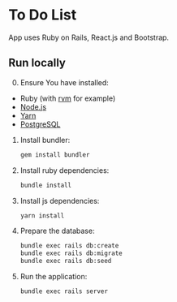 # To Do List

App uses Ruby on Rails, React.js and Bootstrap.

## Run locally

0. Ensure You have installed:

* Ruby (with [rvm](https://rvm.io/) for example)
* [Node.js](https://nodejs.org/en/download/)
* [Yarn](https://classic.yarnpkg.com/en/docs/install/)
* [PostgreSQL](https://www.postgresql.org/download/)

1. Install bundler:

    ```bash
    gem install bundler
    ```

2. Install ruby dependencies:

    ```bash
    bundle install
    ```

3. Install js dependencies:

    ```bash
    yarn install
    ```

4. Prepare the database:

    ```bash
    bundle exec rails db:create
    bundle exec rails db:migrate
    bundle exec rails db:seed
    ```

5. Run the application:

    ```bash
    bundle exec rails server
    ```
